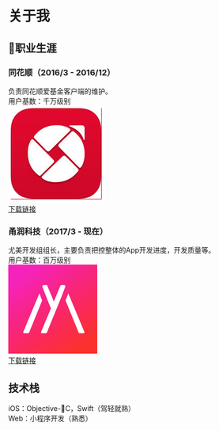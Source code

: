 # 关于我

## 职业生涯
### 同花顺（2016/3 - 2016/12）
负责同花顺爱基金客户端的维护。<br>
用户基数：千万级别 <br>
![](https://raw.githubusercontent.com/DavidCap/iOS-note/master/resource/IJiJin.png)<br>
[下载链接](https://itunes.apple.com/cn/app/%E5%90%8C%E8%8A%B1%E9%A1%BA%E7%88%B1%E5%9F%BA%E9%87%91-%E5%9F%BA%E9%87%91%E7%90%86%E8%B4%A2/id641426648?mt=8)

### 甬润科技（2017/3 - 现在）
尤美开发组组长，主要负责把控整体的App开发进度，开发质量等。<br>
用户基数：百万级别<br>
![](https://raw.githubusercontent.com/DavidCap/iOS-note/master/resource/YMLogo.png)<br>
[下载链接](https://itunes.apple.com/cn/app/%E5%B0%A4%E7%BE%8E-%E4%B8%93%E4%B8%9A%E6%A8%A1%E7%89%B9%E6%91%84%E5%BD%B1%E5%B9%B3%E5%8F%B0/id1373048085?mt=8)

## 技术栈
iOS：Objective-C，Swift（驾轻就熟）<br>
Web：小程序开发（熟悉）<br>
